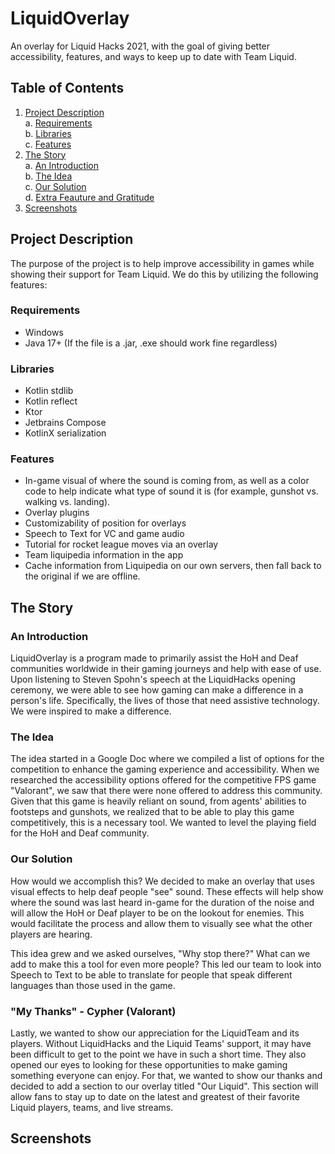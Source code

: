 # **LiquidOverlay**

An overlay for Liquid Hacks 2021, with the goal of giving better accessibility, features, and ways to keep up to date with Team Liquid.
## Table of Contents

1. [Project Description](#pd)\
    a. [Requirements](#requirements)\
    b. [Libraries](#libraries)\
    c. [Features](#features)
2. [The Story](#story)\
    a. [An Introduction](#intro)\
    b. [The Idea](#idea)\
    c. [Our Solution](#solution)\
    d. [Extra Feauture and Gratitude](#thankyou)
3. [Screenshots](#ss)

## Project Description <a name="pd"></a>

The purpose of the project is to help improve accessibility in games while showing their support for Team Liquid. We do this by utilizing the following features:

### Requirements <a name="requirements"></a>
- Windows
- Java 17+ (If the file is a .jar, .exe should work fine regardless)

### Libraries <a name="libraries"></a>
- Kotlin stdlib
- Kotlin reflect
- Ktor
- Jetbrains Compose
- KotlinX serialization


### Features <a name="features"></a>

* In-game visual of where the sound is coming from, as well as a color code to help indicate what type of sound it is (for example, gunshot vs. walking vs. landing).
* Overlay plugins
* Customizability of position for overlays
* Speech to Text for VC and game audio
* Tutorial for rocket league moves via an overlay
* Team liquipedia information in the app
* Cache information from Liquipedia on our own servers, then fall back to the original if we are offline.

## The Story <a name="story"></a>

### An Introduction <a name="intro"></a>
LiquidOverlay is a program made to primarily assist the HoH and Deaf communities worldwide in their gaming journeys and help with ease of use. Upon listening to Steven Spohn's speech at the LiquidHacks opening ceremony, we were able to see how gaming can make a difference in a person's life. Specifically, the lives of those that need assistive technology. We were inspired to make a difference.

### The Idea <a name="idea"></a>
The idea started in a Google Doc where we compiled a list of options for the competition to enhance the gaming experience and accessibility. When we researched the accessibility options offered for the competitive FPS game "Valorant", we saw that there were none offered to address this community. Given that this game is heavily reliant on sound, from agents' abilities to footsteps and gunshots, we realized that to be able to play this game competitively, this is a necessary tool. We wanted to level the playing field for the HoH and Deaf community.

### Our Solution <a name="solution"></a>
How would we accomplish this? We decided to make an overlay that uses visual effects to help deaf people "see" sound. These effects will help show where the sound was last heard in-game for the duration of the noise and will allow the HoH or Deaf player to be on the lookout for enemies. This would facilitate the process and allow them to visually see what the other players are hearing.

This idea grew and we asked ourselves, "Why stop there?" What can we add to make this a tool for even more people? This led our team to look into Speech to Text to be able to translate for people that speak different languages than those used in the game.

### "My Thanks" - Cypher (Valorant) <a name="thankyou"></a>

Lastly, we wanted to show our appreciation for the LiquidTeam and its players. Without LiquidHacks and the Liquid Teams' support, it may have been difficult to get to the point we have in such a short time. They also opened our eyes to looking for these opportunities to make gaming something everyone can enjoy. For that, we wanted to show our thanks and decided to add a section to our overlay titled "Our Liquid". This section will allow fans to stay up to date on the latest and greatest of their favorite Liquid players, teams, and live streams.

## Screenshots <a name="ss"></a>